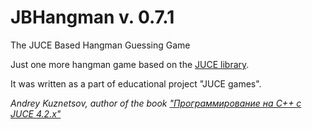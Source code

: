 # JBHangman v. 0.7.1

The JUCE Based Hangman Guessing Game

Just one more hangman game based on the [JUCE library](https://www.juce.com/features).

It was written as a part of educational project "JUCE games".

*Andrey Kuznetsov, author of the book ["Программирование на C++ с JUCE 4.2.x"](https://leanpub.com/juce4x_ru)*
